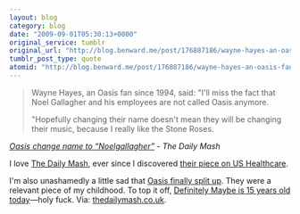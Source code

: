 ```yaml
---
layout: blog
category: blog
date: "2009-09-01T05:30:13+0000"
original_service: tumblr
original_url: "http://blog.benward.me/post/176887186/wayne-hayes-an-oasis-fan-since-1994-said-ill"
tumblr_post_type: quote
atomid: "http://blog.benward.me/post/176887186/wayne-hayes-an-oasis-fan-since-1994-said-ill"
---
```

> Wayne Hayes, an Oasis fan since 1994, said: "I'll miss the fact that Noel Gallagher and his employees are not called Oasis anymore.
> 
> "Hopefully changing their name doesn't mean they will be changing their music, because I really like the Stone Roses.

<cite><a href="http://www.thedailymash.co.uk/index.php?option=com_content&task=view&id=2020&Itemid=59">Oasis change name to “Noelgallagher”</a> - The Daily Mash</cite>

I love [The Daily Mash](http://www.thedailymash.co.uk), ever since I discovered [their piece on US Healthcare](http://www.thedailymash.co.uk/news/international/americans-without-health-insurance-attack-plan-to-give-them-health-insurance-200908141981/).

I'm also unashamedly a little sad that [Oasis finally split up](http://www.oasisinet.com/NewsArticle.aspx?n=773). They were a relevant piece of my childhood. To top it off, [Definitely Maybe is 15 years old today](http://www.rollingstone.com/rockdaily/index.php/2009/08/31/oasis-definitely-maybe-turns-15-as-fans-mourn-gallaghers-split/)—holy fuck.
Via: [thedailymash.co.uk](http://www.thedailymash.co.uk/index.php?option=com_content&task=view&id=2020&Itemid=59).